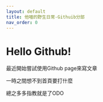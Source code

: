 ```yaml
---
layout: default
title: 他喵的野生日常-Githuib分部
nav_order: 0
---
```


# Hello Github!

最近開始嘗試使用Github page來寫文章

一時之間想不到首頁要打什麼

總之多多指教就是了ODO